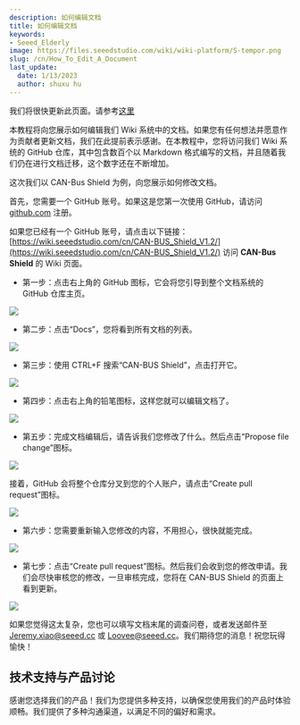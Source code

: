 ```yaml
---
description: 如何编辑文档
title: 如何编辑文档
keywords:
- Seeed_Elderly
image: https://files.seeedstudio.com/wiki/wiki-platform/S-tempor.png
slug: /cn/How_To_Edit_A_Document
last_update:
  date: 1/13/2023
  author: shuxu hu
---
```


我们将很快更新此页面。请参考[这里](/Contribution-Guide)

本教程将向您展示如何编辑我们 Wiki 系统中的文档。如果您有任何想法并愿意作为贡献者更新文档，我们在此提前表示感谢。在本教程中，您将访问我们 Wiki 系统的 GitHub 仓库，其中包含数百个以 Markdown 格式编写的文档，并且随着我们仍在进行文档迁移，这个数字还在不断增加。

这次我们以 CAN-Bus Shield 为例，向您展示如何修改文档。

首先，您需要一个 GitHub 账号。如果这是您第一次使用 GitHub，请访问 [github.com](https://github.com/) 注册。

如果您已经有一个 GitHub 账号，请点击以下链接：[https://wiki.seeedstudio.com/cn/CAN-BUS_Shield_V1.2/](https://wiki.seeedstudio.com/cn/CAN-BUS_Shield_V1.2/) 访问 **CAN-Bus Shield** 的 Wiki 页面。

- 第一步：点击右上角的 GitHub 图标，它会将您引导到整个文档系统的 GitHub 仓库主页。

![](https://files.seeedstudio.com/wiki/How_To_Edit_A_Document/img/Press%20the%20Edit%20on%20Github%20icon.jpg)

- 第二步：点击“Docs”，您将看到所有文档的列表。

![](https://files.seeedstudio.com/wiki/How_To_Edit_A_Document/img/Seeed%20Docuemtn%20github%20main%20page.jpg)

- 第三步：使用 CTRL+F 搜索“CAN-BUS Shield”，点击打开它。

![](https://files.seeedstudio.com/wiki/How_To_Edit_A_Document/img/Find%20the%20document%20in%20docs.jpg)

- 第四步：点击右上角的铅笔图标，这样您就可以编辑文档了。

![](https://files.seeedstudio.com/wiki/How_To_Edit_A_Document/img/Click%20the%20penceil%20icon%20to%20edit%20document.jpg)

- 第五步：完成文档编辑后，请告诉我们您修改了什么。然后点击“Propose file change”图标。

![](https://files.seeedstudio.com/wiki/How_To_Edit_A_Document/img/tell%20us%20what%20you%20have%20changed.jpg)

接着，GitHub 会将整个仓库分叉到您的个人账户，请点击“Create pull request”图标。

![](https://files.seeedstudio.com/wiki/How_To_Edit_A_Document/img/Create%20pull%20request.jpg)

- 第六步：您需要重新输入您修改的内容，不用担心，很快就能完成。

![](https://files.seeedstudio.com/wiki/How_To_Edit_A_Document/img/Create%20pull%20request%20again.jpg)

- 第七步：点击“Create pull request”图标。然后我们会收到您的修改申请。我们会尽快审核您的修改，一旦审核完成，您将在 CAN-BUS Shield 的页面上看到更新。

![](https://files.seeedstudio.com/wiki/How_To_Edit_A_Document/img/wait%20for%20us%20reviewing.jpg)

如果您觉得这太复杂，您也可以填写文档末尾的调查问卷，或者发送邮件至 Jeremy.xiao@seeed.cc 或 Loovee@seeed.cc。我们期待您的消息！祝您玩得愉快！

## 技术支持与产品讨论

感谢您选择我们的产品！我们为您提供多种支持，以确保您使用我们的产品时体验顺畅。我们提供了多种沟通渠道，以满足不同的偏好和需求。

<div class="button_tech_support_container">
<a href="https://forum.seeedstudio.com/" class="button_forum"></a> 
<a href="https://www.seeedstudio.com/contacts" class="button_email"></a>
</div>

<div class="button_tech_support_container">
<a href="https://discord.gg/eWkprNDMU7" class="button_discord"></a> 
<a href="https://github.com/Seeed-Studio/wiki-documents/discussions/69" class="button_discussion"></a>
</div>